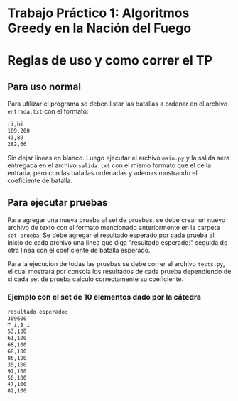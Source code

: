 # Trabajo Práctico 1: Algoritmos Greedy en la Nación del Fuego

# Reglas de uso y como correr el TP

## Para uso normal

Para utilizar el programa se deben listar las batallas a ordenar en el archivo `entrada.txt` con el formato:
```sh
ti,bi
109,200
43,89
282,66
```

Sin dejar lineas en blanco. Luego ejecutar el archivo `main.py` y la salida sera entregada en el archivo `salida.txt`
con el mismo formato que el de la entrada, pero con las batallas ordenadas y ademas mostrando el coeficiente de batalla.


## Para ejecutar pruebas

Para agregar una nueva prueba al set de pruebas, se debe crear un nuevo archivo de texto con el formato mencionado anteriormente en la carpeta `set-prueba`.
Se debe agregar el resultado esperado por cada prueba al inicio de cada archivo una linea que diga "resultado esperado:"
seguida de otra linea con el coeficiente de batalla esperado. 

Para la ejecucion de todas las pruebas se debe correr el archivo `tests.py`, el cual mostrará por consola los resultados de cada prueba dependiendo de si cada set de prueba calculó correctamente su coeficiente.

### Ejemplo con el set de 10 elementos dado por la cátedra

```sh
resultado esperado:
309600
T_i,B_i
53,100
61,100
68,100
68,100
86,100
35,100
97,100
58,100
47,100
82,100
```
